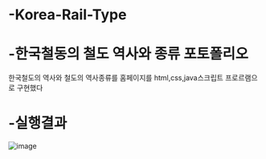 # -Korea-Rail-Type

# -한국철동의 철도 역사와 종류 포토폴리오

한국철도의 역사와 철도의 역사종류를 홈페이지를 html,css,java스크립트 프로르램으로 구현했다 

# -실행결과

![image](https://user-images.githubusercontent.com/109999749/190531951-1e4f8bb7-964f-4e8d-b839-f77b95009a07.png)
